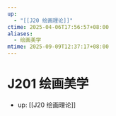 ```yaml
---
up:
  - "[[J20 绘画理论]]"
ctime: 2025-04-06T17:56:57+08:00
aliases:
  - 绘画美学
mtime: 2025-09-09T12:37:17+08:00
---
```


# J201 绘画美学

- up: [[J20 绘画理论]]
